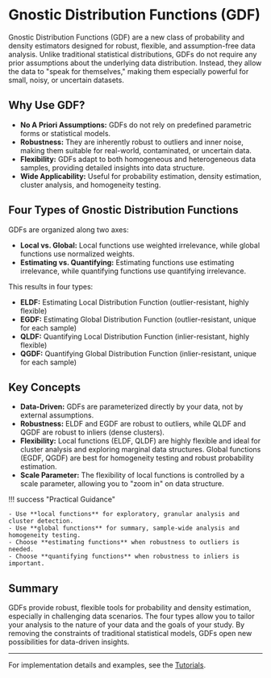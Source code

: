 # Gnostic Distribution Functions (GDF)

Gnostic Distribution Functions (GDF) are a new class of probability and density estimators designed for robust, flexible, and assumption-free data analysis. Unlike traditional statistical distributions, GDFs do not require any prior assumptions about the underlying data distribution. Instead, they allow the data to "speak for themselves," making them especially powerful for small, noisy, or uncertain datasets.

## Why Use GDF?

- **No A Priori Assumptions:** GDFs do not rely on predefined parametric forms or statistical models.
- **Robustness:** They are inherently robust to outliers and inner noise, making them suitable for real-world, contaminated, or uncertain data.
- **Flexibility:** GDFs adapt to both homogeneous and heterogeneous data samples, providing detailed insights into data structure.
- **Wide Applicability:** Useful for probability estimation, density estimation, cluster analysis, and homogeneity testing.

## Four Types of Gnostic Distribution Functions

GDFs are organized along two axes:

- **Local vs. Global:** Local functions use weighted irrelevance, while global functions use normalized weights.
- **Estimating vs. Quantifying:** Estimating functions use estimating irrelevance, while quantifying functions use quantifying irrelevance.

This results in four types:

- **ELDF:** Estimating Local Distribution Function (outlier-resistant, highly flexible)
- **EGDF:** Estimating Global Distribution Function (outlier-resistant, unique for each sample)
- **QLDF:** Quantifying Local Distribution Function (inlier-resistant, highly flexible)
- **QGDF:** Quantifying Global Distribution Function (inlier-resistant, unique for each sample)

## Key Concepts

- **Data-Driven:** GDFs are parameterized directly by your data, not by external assumptions.
- **Robustness:** ELDF and EGDF are robust to outliers, while QLDF and QGDF are robust to inliers (dense clusters).
- **Flexibility:** Local functions (ELDF, QLDF) are highly flexible and ideal for cluster analysis and exploring marginal data structures. Global functions (EGDF, QGDF) are best for homogeneity testing and robust probability estimation.
- **Scale Parameter:** The flexibility of local functions is controlled by a scale parameter, allowing you to "zoom in" on data structure.

!!! success "Practical Guidance"

    - Use **local functions** for exploratory, granular analysis and cluster detection.
    - Use **global functions** for summary, sample-wide analysis and homogeneity testing.
    - Choose **estimating functions** when robustness to outliers is needed.
    - Choose **quantifying functions** when robustness to inliers is important.

## Summary

GDFs provide robust, flexible tools for probability and density estimation, especially in challenging data scenarios. The four types allow you to tailor your analysis to the nature of your data and the goals of your study. By removing the constraints of traditional statistical models, GDFs open new possibilities for data-driven insights.

---

For implementation details and examples, see the [Tutorials](../tutorials/).